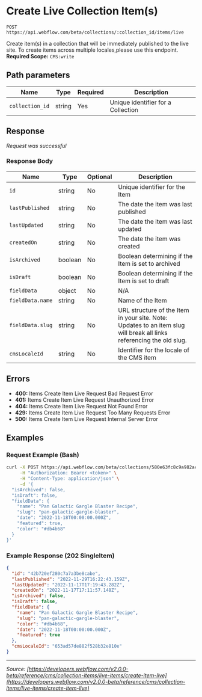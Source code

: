 # Create Live Collection Item(s)

```
POST https://api.webflow.com/beta/collections/:collection_id/items/live
```

Create item(s) in a collection that will be immediately published to the live site.
To create items across multiple locales,please use this endpoint.
**Required Scope:** `CMS:write`


## Path parameters

| Name | Type | Required | Description |
|---|---|---|---|
| `collection_id` | string | Yes | Unique identifier for a Collection |




## Response

_Request was successful_

### Response Body

| Name | Type | Optional | Description |
|---|---|---|---|
| `id` | string | No | Unique identifier for the Item |
| `lastPublished` | string | No | The date the item was last published |
| `lastUpdated` | string | No | The date the item was last updated |
| `createdOn` | string | No | The date the item was created |
| `isArchived` | boolean | No | Boolean determining if the Item is set to archived |
| `isDraft` | boolean | No | Boolean determining if the Item is set to draft |
| `fieldData` | object | No | N/A |
| `fieldData.name` | string | No | Name of the Item |
| `fieldData.slug` | string | No | URL structure of the Item in your site. Note: Updates to an item slug will break all links referencing the old slug. |
| `cmsLocaleId` | string | No | Identifier for the locale of the CMS item |




## Errors

* **400:** Items Create Item Live Request Bad Request Error
* **401:** Items Create Item Live Request Unauthorized Error
* **404:** Items Create Item Live Request Not Found Error
* **429:** Items Create Item Live Request Too Many Requests Error
* **500:** Items Create Item Live Request Internal Server Error




## Examples

### Request Example (Bash)

```bash
curl -X POST https://api.webflow.com/beta/collections/580e63fc8c9a982ac9b8b745/items/live \
     -H "Authorization: Bearer <token>" \
     -H "Content-Type: application/json" \
     -d '{
  "isArchived": false,
  "isDraft": false,
  "fieldData": {
    "name": "Pan Galactic Gargle Blaster Recipe",
    "slug": "pan-galactic-gargle-blaster",
    "date": "2022-11-18T00:00:00.000Z",
    "featured": true,
    "color": "#db4b68"
  }
}'
```

### Example Response (202 SingleItem)

```json
{
  "id": "42b720ef280c7a7a3be8cabe",
  "lastPublished": "2022-11-29T16:22:43.159Z",
  "lastUpdated": "2022-11-17T17:19:43.282Z",
  "createdOn": "2022-11-17T17:11:57.148Z",
  "isArchived": false,
  "isDraft": false,
  "fieldData": {
    "name": "Pan Galactic Gargle Blaster Recipe",
    "slug": "pan-galactic-gargle-blaster",
    "color": "#db4b68",
    "date": "2022-11-18T00:00:00.000Z",
    "featured": true
  },
  "cmsLocaleId": "653ad57de882f528b32e810e"
}
```


---
*Source: [https://developers.webflow.com/v2.0.0-beta/reference/cms/collection-items/live-items/create-item-live](https://developers.webflow.com/v2.0.0-beta/reference/cms/collection-items/live-items/create-item-live)*